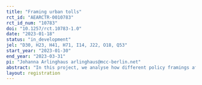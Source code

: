 ```yaml
---
title: "Framing urban tolls"
rct_id: "AEARCTR-0010783"
rct_id_num: "10783"
doi: "10.1257/rct.10783-1.0"
date: "2023-01-18"
status: "in_development"
jel: "D30, H23, H41, H71, I14, J22, O18, Q53"
start_year: "2023-01-30"
end_year: "2023-03-31"
pi: "Johanna Arlinghaus arlinghaus@mcc-berlin.net"
abstract: "In this project, we analyse how different policy framings affect citizens' acceptance of urban tolls in two major European metropolitan areas: Paris-Ile de France and the Berlin-Brandenburg agglomeration. Furthermore, we investigate heterogeneity in views based on urban vs. suburban residence, trust in institutions and political views. To this end, we implement a large-scale survey of a total of 4000 urban and suburban households, representative for gender, education and age across the two metropolitan areas with the survey company respondi/bilendi. Within the survey, we randomize in-built video treatments to inform respondents of the tolls’ expected effects on (i) air pollution, (ii) time savings or (iii) greenhouse gas emissions. The effects of the treatment videos on support for an urban toll are compared to a control group, which receives a video with largely uninformative content. The research design allows testing a range of hypotheses with regards to the effects of the different treatments on policy support, including across different population groups (e.g. urban vs suburban, Berlin-Brandenburg vs Paris Ile de France) as well as hypotheses relating to interactions of these main hypothesized effects with several individual characteristics, such as political attitudes and mobility behavior."
layout: registration
---
```


